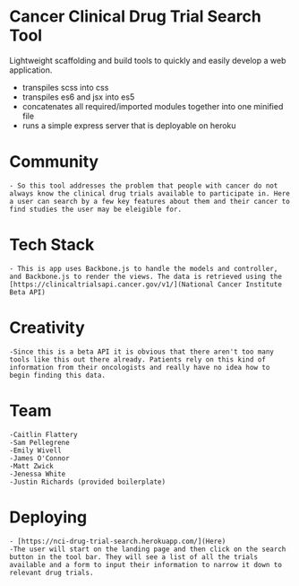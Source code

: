 Cancer Clinical Drug Trial Search Tool
======================================

Lightweight scaffolding and build tools to quickly and easily develop a web application.

  - transpiles scss into css
  - transpiles es6 and jsx into es5
  - concatenates all required/imported modules together into one minified file
  - runs a simple express server that is deployable on heroku

Community
==========

    - So this tool addresses the problem that people with cancer do not always know the clinical drug trials available to participate in. Here a user can search by a few key features about them and their cancer to find studies the user may be eleigible for.

Tech Stack
==========

    - This is app uses Backbone.js to handle the models and controller, and Backbone.js to render the views. The data is retrieved using the [https://clinicaltrialsapi.cancer.gov/v1/](National Cancer Institute Beta API)

Creativity
==========
    -Since this is a beta API it is obvious that there aren't too many tools like this out there already. Patients rely on this kind of information from their oncologists and really have no idea how to begin finding this data.

Team
=====
    -Caitlin Flattery
    -Sam Pellegrene
    -Emily Wivell
    -James O'Connor
    -Matt Zwick
    -Jenessa White
    -Justin Richards (provided boilerplate)

Deploying
==========
    - [https://nci-drug-trial-search.herokuapp.com/](Here)
    -The user will start on the landing page and then click on the search button in the tool bar. They will see a list of all the trials available and a form to input their information to narrow it down to relevant drug trials.
